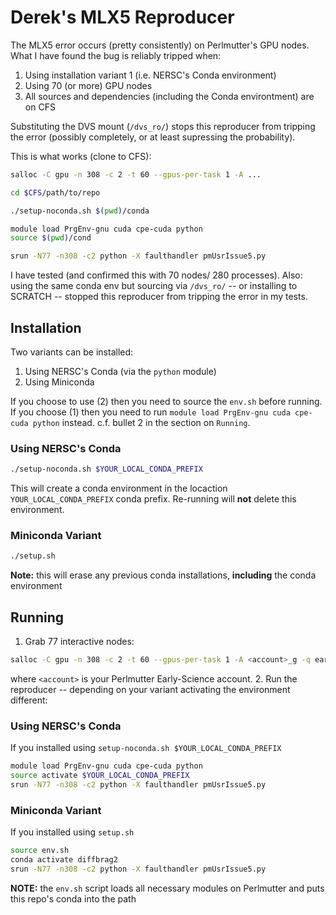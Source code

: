 # Derek's MLX5 Reproducer

The MLX5 error occurs (pretty consistently) on Perlmutter's GPU nodes. What I
have found the bug is reliably tripped when:
1. Using installation variant 1 (i.e. NERSC's Conda environment)
2. Using 70 (or more) GPU nodes
3. All sources and dependencies (including the Conda environtment) are on CFS

Substituting the DVS mount (`/dvs_ro/`) stops this reproducer from tripping the
error (possibly completely, or at least supressing the probability).

This is what works (clone to CFS):
```bash
salloc -C gpu -n 308 -c 2 -t 60 --gpus-per-task 1 -A ...

cd $CFS/path/to/repo

./setup-noconda.sh $(pwd)/conda

module load PrgEnv-gnu cuda cpe-cuda python
source $(pwd)/cond

srun -N77 -n308 -c2 python -X faulthandler pmUsrIssue5.py
```

I have tested (and confirmed this with 70 nodes/ 280 processes). Also: using
the same conda env but sourcing via `/dvs_ro/` -- or installing to SCRATCH --
stopped this reproducer from tripping the error in my tests.

## Installation

Two variants can be installed:
1. Using NERSC's Conda (via the `python` module)
2. Using Miniconda

If you choose to use (2) then you need to source the `env.sh` before running.
If you choose (1) then you need to run `module load PrgEnv-gnu cuda cpe-cuda
python` instead. c.f. bullet 2 in the section on `Running`.

### Using NERSC's Conda

```bash
./setup-noconda.sh $YOUR_LOCAL_CONDA_PREFIX
```
This will create a conda environment in the locaction `YOUR_LOCAL_CONDA_PREFIX`
conda prefix. Re-running will **not** delete this environment.

### Miniconda Variant

```bash
./setup.sh
```
**Note:** this will erase any previous conda installations, **including** the
conda environment

## Running

1. Grab 77 interactive nodes:
```bash
salloc -C gpu -n 308 -c 2 -t 60 --gpus-per-task 1 -A <account>_g -q early_science
```
where `<account>` is your Perlmutter Early-Science account.
2. Run the reproducer -- depending on your variant activating the environment
different:

### Using NERSC's Conda

If you installed using `setup-noconda.sh $YOUR_LOCAL_CONDA_PREFIX`
```bash
module load PrgEnv-gnu cuda cpe-cuda python
source activate $YOUR_LOCAL_CONDA_PREFIX
srun -N77 -n308 -c2 python -X faulthandler pmUsrIssue5.py
```


### Miniconda Variant

If you installed using `setup.sh`
```bash
source env.sh
conda activate diffbrag2
srun -N77 -n308 -c2 python -X faulthandler pmUsrIssue5.py
```
**NOTE:** the `env.sh` script loads all necessary modules on Perlmutter and
puts this repo's conda into the path
